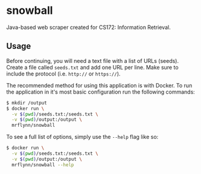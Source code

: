# snowball
Java-based web scraper created for CS172: Information Retrieval.

## Usage
Before continuing, you will need a text file with a list of URLs (seeds). 
Create a file called `seeds.txt` and add one URL per line. Make sure to include
the protocol (i.e. `http://` or `https://`).

The recommended method for using this application is with Docker. To run the
application in it's most basic configuration run the following commands:

```bash
$ mkdir /output
$ docker run \
  -v $(pwd)/seeds.txt:/seeds.txt \
  -v $(pwd)/output:/output \
  mrflynn/snowball
```

To see a full list of options, simply use the `--help` flag like so:
```bash
$ docker run \
  -v $(pwd)/seeds.txt:/seeds.txt \
  -v $(pwd)/output:/output \
  mrflynn/snowball --help
```
